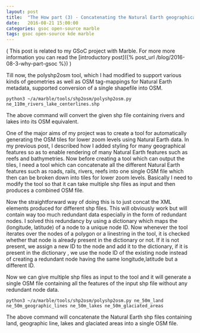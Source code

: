 ```yaml
---
layout: post
title:  "The How part (3) - Concatenating the Natural Earth geographical features into a single OSM file"
date:   2016-08-21 15:00:00
categories: gsoc open-source marble 
tags: gsoc open-source kde marble
---
```


( This post is related to my GSoC project with Marble. For more more information you can read the [introductory post]({% post_url /blog/2016-08-3-why-part-gsoc %}) )

Till now, the polyshp2osm tool, which I had modified to support various kinds of geometries as well as OSM tag-mappings for Natural Earth metadata, supported conversion of a single shapefile into OSM.

```
python3 ~/a/marble/tools/shp2osm/polyshp2osm.py ne_110m_rivers_lake_centerlines.shp
```

The above command will convert the given shp file containing rivers and lakes into its OSM equivalent.

One of the major aims of my project was to create a tool for automatically generating the OSM tiles for lower zoom levels using Natural Earth data. In my previous post, I described how I added styling for many geographical features so as to enable rendering of many Natural Earth features such as reefs and bathymetries. Now before creating a tool which can output the tiles, I need a tool which can concatenate all the different Natural Earth features such as roads, rails, rivers, reefs into one single OSM file which then can be broken down into tiles for lower zoom levels. Basically I need to modify the tool so that it can take multiple shp files as input and then produces a combined OSM file.

Now the straightforward way of doing this is to just concat the XML elements produced for different shp files. This will obviously work but will contain way too much redundant data especially in the form of redundant nodes. I solved this redundancy by using a dictionary which maps the (longitude, latitude) of a node to a unique node ID. Now whenever the tool iterates over the nodes of a polygon or a linestring in the tool, it is checked whether that node is already present in the dictionary or not. If it is not present, we assign a new ID to the node and add it to the dictionary, if it is present in the dictionary , we use the node ID of the existing node instead of creating a redundant node having the same longitude,latitude but a different ID.

Now we can give multiple shp files as input to the tool and it will generate a single OSM file containing all the features of the input shp file without any redundant node data.

```
python3 ~/a/marble/tools/shp2osm/polyshp2osm.py ne_50m_land ne_50m_geographic_lines ne_50m_lakes ne_50m_glaciated_areas
```

The above command will concatenate the Natural Earth shp files containing land, geographic line, lakes and glaciated areas into a single OSM file.
